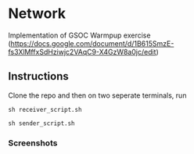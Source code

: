 # Network
Implementation of GSOC Warmpup exercise (https://docs.google.com/document/d/1B615SmzE-fs3XlMffxSdHziwjc2VAqC9-X4GzW8a0jc/edit)

## Instructions
Clone the repo and then on two seperate terminals, run
```
sh receiver_script.sh
```

```
sh sender_script.sh
```

### Screenshots
